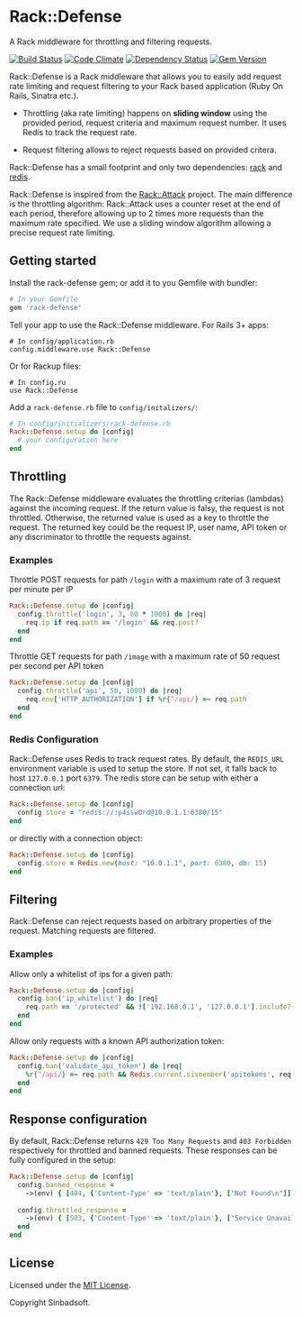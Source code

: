 Rack::Defense
=============

A Rack middleware for throttling and filtering requests.

[![Build Status](https://travis-ci.org/Sinbadsoft/rack-defense.svg)](https://travis-ci.org/Sinbadsoft/rack-defense)
[![Code Climate](https://codeclimate.com/github/Sinbadsoft/rack-defense/badges/gpa.svg)](https://codeclimate.com/github/Sinbadsoft/rack-defense)
[![Dependency Status](https://gemnasium.com/Sinbadsoft/rack-defense.svg)](https://gemnasium.com/Sinbadsoft/rack-defense)
[![Gem Version](https://badge.fury.io/rb/rack-defense.svg)](http://badge.fury.io/rb/rack-defense)

Rack::Defense is a Rack middleware that allows you to easily add request rate limiting and request filtering to your Rack based application (Ruby On Rails, Sinatra etc.).

* Throttling (aka rate limiting) happens on __sliding window__ using the provided period, request criteria and maximum request number. It uses Redis to track the request rate.

* Request filtering allows to reject requests based on provided critera.

Rack::Defense has a small footprint and only two dependencies: [rack](https://github.com/rack/rack) and [redis](https://github.com/redis/redis-rb).

Rack::Defense is inspired from the [Rack::Attack](https://github.com/kickstarter/rack-attack) project. The main difference is the throttling algorithm: Rack::Attack uses a counter reset at the end of each period, therefore allowing up to 2 times more requests than the maximum rate specified. We use a sliding window algorithm allowing a precise request rate limiting.

## Getting started

Install the rack-defense gem; or add it to you Gemfile with bundler:

```ruby
# In your Gemfile
gem 'rack-defense'
```
Tell your app to use the Rack::Defense middleware. For Rails 3+ apps:
```
# In config/application.rb
config.middleware.use Rack::Defense
```

Or for Rackup files:
```
# In config.ru
use Rack::Defense
```

Add a `rack-defense.rb` file to `config/initalizers/`:
```ruby
# In config/initializers/rack-defense.rb
Rack::Defense.setup do |config|
  # your configuration here
end
```

## Throttling

The Rack::Defense middleware evaluates the throttling criterias (lambdas) against the incoming request. If the return value is falsy, the request is not throttled. Otherwise, the returned value is used as a key to throttle the request. The returned key could be the request IP, user name, API token or any discriminator to throttle the requests against.

### Examples

Throttle POST requests for path `/login` with a maximum rate of 3 request per minute per IP
```ruby
Rack::Defense.setup do |config|
  config.throttle('login', 3, 60 * 1000) do |req|
    req.ip if req.path == '/login' && req.post?
  end
end
```

Throttle GET requests for path `/image` with a maximum rate of 50 request per second per API token
```ruby
Rack::Defense.setup do |config|
  config.throttle('api', 50, 1000) do |req|
    req.env['HTTP_AUTHORIZATION'] if %r{^/api/} =~ req.path
  end 
end
```

### Redis Configuration

Rack::Defense uses Redis to track request rates. By default, the `REDIS_URL` environment variable is used to setup the store. If not set, it falls back to host `127.0.0.1` port `6379`.
The redis store can be setup with either a connection url: 
```ruby
Rack::Defense.setup do |config|
  config.store = "redis://:p4ssw0rd@10.0.1.1:6380/15"
end
```
or directly with a connection object:
```ruby
Rack::Defense.setup do |config|
  config.store = Redis.new(host: "10.0.1.1", port: 6380, db: 15)
end
```

## Filtering

Rack::Defense can reject requests based on arbitrary properties of the request. Matching requests are filtered.

### Examples

Allow only a whitelist of ips for a given path:
```ruby
Rack::Defense.setup do |config|
  config.ban('ip_whitelist') do |req|
    req.path == '/protected' && !['192.168.0.1', '127.0.0.1'].include?(req.ip)
  end
end
```

Allow only requests with a known API authorization token:
```ruby
Rack::Defense.setup do |config|
  config.ban('validate_api_token') do |req|
    %r{^/api/} =~ req.path && Redis.current.sismember('apitokens', req.env['HTTP_AUTHORIZATION'])
  end
end
```

## Response configuration

By default, Rack::Defense returns `429 Too Many Requests` and `403 Forbidden` respectively for throttled and banned requests. These responses can be fully configured in the setup:

```ruby
Rack::Defense.setup do |config|
  config.banned_response =
    ->(env) { [404, {'Content-Type' => 'text/plain'}, ["Not Found\n"]] }
    
  config.throttled_response =
    ->(env) { [503, {'Content-Type' => 'text/plain'}, ["Service Unavailable\n"]] }
  end
end
```

## License

Licensed under the [MIT License](http://opensource.org/licenses/MIT).

Copyright Sinbadsoft.



